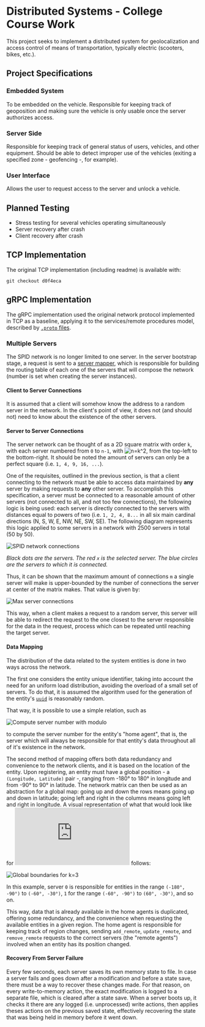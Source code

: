 # Distributed Systems - College Course Work

This project seeks to implement a distributed system for geolocalization and access control of means of transportation, typically electric (scooters, bikes, etc.).

## Project Specifications

### Embedded System
To be embedded on the vehicle. 
Responsible for keeping track of geoposition and making sure the vehicle is only usable once the server authorizes access.

### Server Side
Responsible for keeping track of general status of users, vehicles, and other equipment. 
Should be able to detect improper use of the vehicles (exiting a specified zone - geofencing -, for example).

### User Interface
Allows the user to request access to the server and unlock a vehicle.

## Planned Testing
- Stress testing for several vehicles operating simultaneously
- Server recovery after crash
- Client recovery after crash

## TCP Implementation

The original TCP implementation (including readme) is available with:

```git checkout d0f4eca```

## gRPC Implementation

The gRPC implementation used the original network protocol implemented in TCP as a baseline, applying it to the services/remote procedures model, described by [`.proto` files](src/spidServer/proto_files).

### Multiple Servers

The SPID network is no longer limited to one server. In the server bootstrap stage, a request is sent to a [server mapper](src/spidServer/spid_mapper.py), which is responsible for building the routing table of each one of the servers that will compose the network (number is set when creating the server instances).

#### Client to Server Connections

It is assumed that a client will somehow know the address to a random server in the network. In the client's point of view, it does not (and should not) need to know about the existence of the other servers.

#### Server to Server Connections

The server network can be thought of as a 2D square matrix with order `k`, with each server numbered from `0` to `n-1`, with ![n=k^2](http://latex.codecogs.com/gif.latex?n=k^2), from the top-left to the bottom-right. It should be noted the amount of servers can only be a perfect square (i.e. `1, 4, 9, 16, ...`).

One of the requisites, outlined in the previous section, is that a client connecting to the network must be able to access data maintained by **any** server by making requests to **any** other server. To accomplish this specification, a server must be connected to a reasonable amount of other servers (not connected to all, and not too few connections), the following logic is being used: each server is directly connected to the servers with distances equal to powers of two (i.e. `1, 2, 4, 8...` in all six main cardinal directions (N, S, W, E, NW, NE, SW, SE). The following diagram represents this logic applied to some servers in a network with 2500 servers in total (50 by 50).

![SPID network connections](server_connections_2500.gif)

*Black dots are the servers. The red `x` is the selected server. The blue circles are the servers to which it is connected.*

Thus, it can be shown that the maximum amount of connections `m` a single server will make is upper-bounded by the number of connections the server at center of the matrix makes. That value is given by:

![Max server connections](http://latex.codecogs.com/gif.latex?m_{max}=6*\left\lfloor{log_2(n-1)}\right\rfloor)

This way, when a client makes a request to a random server, this server will be able to redirect the request to the one closest to the server responsible for the data in the request, process which can be repeated until reaching the target server.

#### Data Mapping

The distribution of the data related to the system entities is done in two ways across the network. 

The first one considers the entity unique identifier, taking into account the need for an uniform load distribution, avoiding the overload of a small set of servers. To do that, it is assumed the algorithm used for the generation of the entity's [`uuid`](https://en.wikipedia.org/wiki/Universally_unique_identifier) is reasonably random. 

That way, it is possible to use a simple relation, such as 

![Compute server number with modulo](http://latex.codecogs.com/gif.latex?s=uuid\mod{n})

to compute the server number for the entity's "home agent", that is, the server which will always be responsible for that entity's data throughout all of it's existence in the network.

The second method of mapping offers both data redundancy and convenience to the network clients, and it is based on the location of the entity. Upon registering, an entity must have a global position - a `(Longitude, Latitude)` pair -, ranging from -180° to 180° in longitude and from -90° to 90° in latitude. The network matrix can then be used as an abstraction for a global map: going up and down the rows means going up and down in latitude; going left and right in the columns means going left and right in longitude. A visual representation of what that would look like for ![k=3](http://latex.codecogs.com/gif.latex?k=3) follows:

![Global boundaries for k=3](global_boundaries.png)

In this example, server `0` is responsible for entities in the range `(-180°, -90°)` to `(-60°, -30°)`, `1` for the range `(-60°, -90°)` to `(60°, -30°)`, and so on.

This way, data that is already available in the home agents is duplicated, offering some redundancy, and the convenience when requesting the available entities in a given region. The home agent is responsible for keeping track of region changes, sending `add_remote`, `update_remote`, and `remove_remote` requests to the correct servers (the "remote agents") involved when an entity has its position changed.

#### Recovery From Server Failure

Every few seconds, each server saves its own memory state to file. In case a server fails and goes down after a modification and before a state save, there must be a way to recover these changes made. For that reason, on every write-to-memory action, the exact modification is logged to a separate file, which is cleared after a state save. When a server boots up, it checks it there are any logged (i.e. unprocessed) write actions, then applies theses actions on the previous saved state, effectively recovering the state that was being held in memory before it went down.

